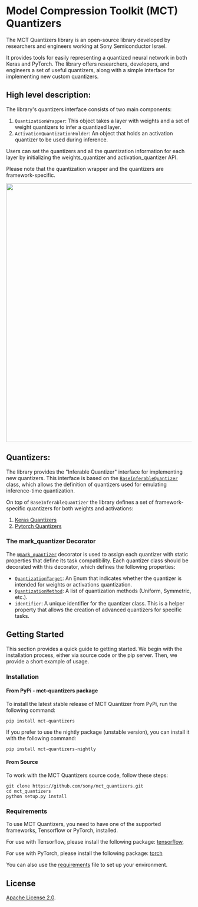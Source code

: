 # Model Compression Toolkit (MCT) Quantizers

The MCT Quantizers library is an open-source library developed by researchers and engineers working at Sony Semiconductor Israel. 

It provides tools for easily representing a quantized neural network in both Keras and PyTorch. The library offers researchers, developers, and engineers a set of useful quantizers, along with a simple interface for implementing new custom quantizers.

## High level description:

The library's quantizers interface consists of two main components:

1. `QuantizationWrapper`: This object takes a layer with weights and a set of weight quantizers to infer a quantized layer.
2. `ActivationQuantizationHolder`: An object that holds an activation quantizer to be used during inference.

Users can set the quantizers and all the quantization information for each layer by initializing the weights_quantizer and activation_quantizer API.

Please note that the quantization wrapper and the quantizers are framework-specific.

<img src="https://github.com/sony/mct_quantizers/raw/main/quantization_infra.png" width="700">

## Quantizers:

The library provides the "Inferable Quantizer" interface for implementing new quantizers. 
This interface is based on the [`BaseInferableQuantizer`](https://github.com/sony/mct_quantizers/blob/main/mct_quantizers/common/base_inferable_quantizer.py) class, which allows the definition of quantizers used for emulating inference-time quantization.

On top of `BaseInferableQuantizer` the library defines a set of framework-specific quantizers for both weights and activations:
1. [Keras Quantizers](https://github.com/sony/mct_quantizers/tree/main/mct_quantizers/keras/quantizers)
2. [Pytorch Quantizers](https://github.com/sony/mct_quantizers/tree/main/mct_quantizers/pytorch/quantizers)

### The mark_quantizer Decorator

The [`@mark_quantizer`](https://github.com/sony/mct_quantizers/blob/main/mct_quantizers/common/base_inferable_quantizer.py) decorator is used to assign each quantizer with static properties that define its task compatibility. Each quantizer class should be decorated with this decorator, which defines the following properties:
 - [`QuantizationTarget`](https://github.com/sony/mct_quantizers/blob/main/mct_quantizers/common/base_inferable_quantizer.py): An Enum that indicates whether the quantizer is intended for weights or activations quantization.
 - [`QuantizationMethod`](https://github.com/sony/mct_quantizers/blob/main/mct_quantizers/common/quant_info.py): A list of quantization methods (Uniform, Symmetric, etc.).
 - `identifier`: A unique identifier for the quantizer class. This is a helper property that allows the creation of advanced quantizers for specific tasks.
 
## Getting Started

This section provides a quick guide to getting started. We begin with the installation process, either via source code or the pip server. Then, we provide a short example of usage.

### Installation

#### From PyPi - mct-quantizers package
To install the latest stable release of MCT Quantizer from PyPi, run the following command:
```
pip install mct-quantizers
```

If you prefer to use the nightly package (unstable version), you can install it with the following command:
```
pip install mct-quantizers-nightly
```

#### From Source
To work with the MCT Quantizers source code, follow these steps:
```
git clone https://github.com/sony/mct_quantizers.git
cd mct_quantizers
python setup.py install
```

### Requirements

To use MCT Quantizers, you need to have one of the supported frameworks, Tensorflow or PyTorch, installed.

For use with Tensorflow, please install the following package:
[tensorflow](https://www.tensorflow.org/install),

For use with PyTorch, please install the following package:
[torch](https://pytorch.org/)

You can also use the [requirements](https://github.com/sony/mct_quantizers/blob/main/requirements.txt) file to set up your environment.

## License
[Apache License 2.0](https://github.com/sony/mct_quantizers/blob/main/LICENSE.md).
